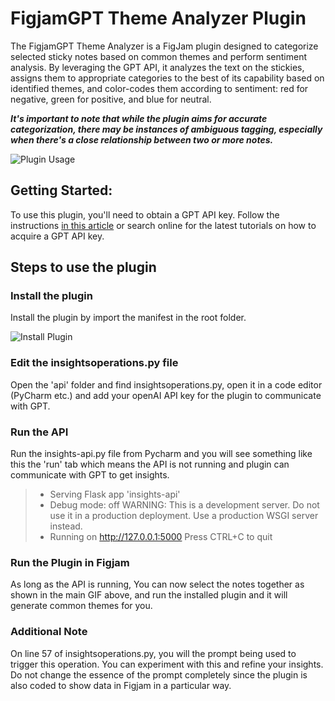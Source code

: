 # FigjamGPT Theme Analyzer Plugin

The FigjamGPT Theme Analyzer is a FigJam plugin designed to categorize selected sticky notes based on common themes and perform sentiment analysis. By leveraging the GPT API, it analyzes the text on the stickies, assigns them to appropriate categories to the best of its capability based on identified themes, and color-codes them according to sentiment: red for negative, green for positive, and blue for neutral. 

_**It's important to note that while the plugin aims for accurate categorization, there may be instances of ambiguous tagging, especially when there's a close relationship between two or more notes.**_

![Plugin Usage](/readme-media/gpt-insights.gif)

## Getting Started:
To use this plugin, you'll need to obtain a GPT API key. Follow the instructions [in this article](https://medium.com/@pawan329/how-to-generate-chat-gpt-api-key-daace2acc032) or search online for the latest tutorials on how to acquire a GPT API key.

## Steps to use the plugin

### Install the plugin

Install the plugin by import the manifest in the root folder.

![Install Plugin](/readme-media/install-plugin.gif)

### Edit the insightsoperations.py file

Open the 'api' folder and find insightsoperations.py, open it in a code editor (PyCharm etc.) and add your openAI API key for the plugin to communicate with GPT.

### Run the API 
Run the insights-api.py file from Pycharm and you will see something like this the 'run' tab which means the API is not running and plugin can communicate with GPT to
get insights.

> * Serving Flask app 'insights-api'
> * Debug mode: off
> WARNING: This is a development server. Do not use it in a production deployment. Use a production WSGI server instead.
> * Running on http://127.0.0.1:5000
> Press CTRL+C to quit

### Run the Plugin in Figjam
As long as the API is running, You can now select the notes together as shown in the main GIF above, and run the installed plugin and it will generate common themes for you.

### Additional Note
On line 57 of insightsoperations.py, you will the prompt being used to trigger this operation. You can experiment with this and refine your insights. Do not change the
essence of the prompt completely since the plugin is also coded to show data in Figjam in a particular way.

